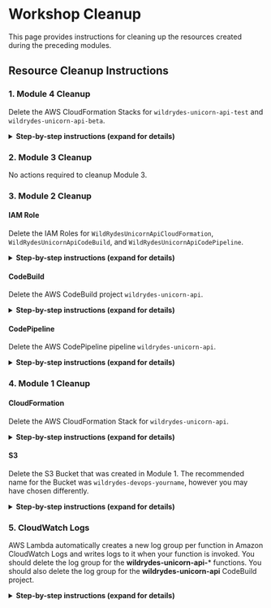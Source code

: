 # Workshop Cleanup

This page provides instructions for cleaning up the resources created during the preceding modules.

## Resource Cleanup Instructions

### 1. Module 4 Cleanup
Delete the AWS CloudFormation Stacks for `wildrydes-unicorn-api-test` and `wildrydes-unicorn-api-beta`.

<details>
<summary><strong>Step-by-step instructions (expand for details)</strong></summary><p>

1. In the AWS Management Console, click **Services** then select **CloudFormation** under Management Tools.

1. Select the checkbox to the left of the `wildrydes-unicorn-api-test` Stack.

1. Select the Actions dropdown menu above the list of Stacks.

1. Select **Delete Stack**.

1. Select **Yes, Delete**.

Repeat these steps for the `wildrydes-unicorn-api-beta` Stack.

</p></details>

### 2. Module 3 Cleanup

No actions required to cleanup Module 3.

### 3. Module 2 Cleanup

#### IAM Role

Delete the IAM Roles for `WildRydesUnicornApiCloudFormation`, `WildRydesUnicornApiCodeBuild`, and `WildRydesUnicornApiCodePipeline`.

<details>
<summary><strong>Step-by-step instructions (expand for details)</strong></summary><p>

1. In the AWS Management Console, click **Services** then select **IAM** under Security, Identity & Compliance.

1. Select **Roles** from the navigation menu.

1. Type `WildRydesUnicornApiCloudFormation` into the filter box.

1. Select the role.

1. From the **Role actions** drop-down, select **Delete role**.

1. Choose **Yes, Delete** when prompted to confirm.

Repeat these steps for the `WildRydesUnicornApiCodeBuild` and `WildRydesUnicornApiCodePipeline` Roles.

</p></details>

#### CodeBuild

Delete the AWS CodeBuild project `wildrydes-unicorn-api`.

<details>
<summary><strong>Step-by-step instructions (expand for details)</strong></summary><p>

1. In the AWS Management Console, click **Services** then select **CodeBuild** under Developer Tools.

1. Select `wildrydes-unicorn-api` from the list of Build projects.

1. From the **Actions** drop-down, select **Delete**.

1. Choose **Delete** when prompted to confirm.

</p></details>

#### CodePipeline

Delete the AWS CodePipeline pipeline `wildrydes-unicorn-api`.

<details>
<summary><strong>Step-by-step instructions (expand for details)</strong></summary><p>

1. In the AWS Management Console, click **Services** then select **CodePipeline** under Developer Tools.

1. Select `wildrydes-unicorn-api` from the list of Pipelines.

1. Choose **Edit**.

1. Choose **Delete**.

1. Enter `wildrydes-unicorn-api` as the name of the pipeline to confirm deletion.

1. Choose **Delete**.

1. Choose the Refresh Icon to update the list of pipelines and confirm `wildrydes-unicorn-api` is no longer listed.

</p></details>

### 4. Module 1 Cleanup

#### CloudFormation
Delete the AWS CloudFormation Stack for `wildrydes-unicorn-api`.

<details>
<summary><strong>Step-by-step instructions (expand for details)</strong></summary><p>

1. In the AWS Management Console, click **Services** then select **CloudFormation** under Management Tools.

1. Select the checkbox to the left of the `wildrydes-unicorn-api` Stack.

1. Select the Actions dropdown menu above the list of Stacks.

1. Select **Delete Stack**.

1. Select **Yes, Delete**.

</p></details>

#### S3
Delete the S3 Bucket that was created in Module 1.  The recommended name for the Bucket was `wildrydes-devops-yourname`, however you may have chosen differently.

<details>
<summary><strong>Step-by-step instructions (expand for details)</strong></summary><p>

1. In the AWS Management Console choose **Services** then select **S3** under Storage.

1. Select the bucket you created in module 1.

1. Choose **Delete bucket**.

1. Enter the name of your bucket when prompted to confirm, Then choose confirm.

</p></details>


### 5. CloudWatch Logs
AWS Lambda automatically creates a new log group per function in Amazon CloudWatch Logs and writes logs to it when your function is invoked. You should delete the log group for the **wildrydes-unicorn-api-*** functions.  You should also delete the log group for the **wildrydes-unicorn-api** CodeBuild project.

<details>
<summary><strong>Step-by-step instructions (expand for details)</strong></summary><p>

1. From the AWS Console click **Services** then select **CloudWatch** under Management Tools.

1. Choose **Logs** in the navigation menu.

1. Type `/aws/lambda/wildrydes-unicorn-api` into the **Filter** text box to locate the log groups.

For each log group, perform the following steps:

1. Select the log group

1. Choose **Delete log group** from the **Actions** drop-down.

1. Choose **Yes, Delete** when prompted to confirm.

Follow the steps above to filter and delete the `/aws/codebuild/wildrydes-unicorn-api` log group.

</p></details>
